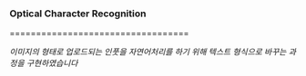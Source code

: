 ### Optical Character Recognition
==================================

*이미지의 형태로 업로드되는 인풋을 자연어처리를 하기 위해 텍스트 형식으로 바꾸는 과정을 구현하였습니다*
